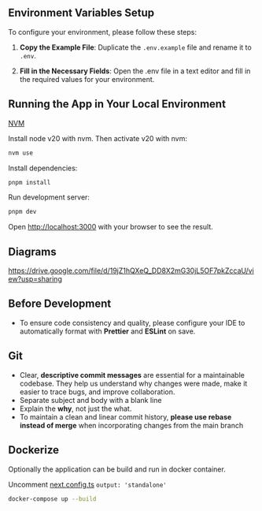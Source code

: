 ## Environment Variables Setup

To configure your environment, please follow these steps:

1. **Copy the Example File**: Duplicate the `.env.example` file and rename it to `.env`.

2. **Fill in the Necessary Fields**: Open the .env file in a text editor and fill in the required values for your environment.

## Running the App in Your Local Environment

[NVM](https://github.com/nvm-sh/nvm)

Install node v20 with nvm. Then activate v20 with nvm:

```bash
nvm use
```

Install dependencies:

```bash
pnpm install
```

Run development server:

```bash
pnpm dev
```

Open [http://localhost:3000](http://localhost:3000) with your browser to see the result.

## Diagrams

https://drive.google.com/file/d/19jZ1hQXeQ_DD8X2mG30jL5OF7pkZccaU/view?usp=sharing

## Before Development

- To ensure code consistency and quality, please configure your IDE to automatically format with **Prettier** and **ESLint** on save.

## Git

- Clear, **descriptive commit messages** are essential for a maintainable codebase. They help us understand why changes were made,
  make it easier to trace bugs, and improve collaboration.
- Separate subject and body with a blank line
- Explain the **why**, not just the what.
- To maintain a clean and linear commit history, **please use rebase instead of merge** when incorporating changes from the main branch

## Dockerize

Optionally the application can be build and run in docker container.

Uncomment [next.config.ts](next.config.ts) `output: 'standalone'`

```bash
docker-compose up --build
```

